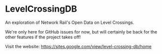 # LevelCrossingDB

An exploration of Network Rail's Open Data on Level Crossings.

We're only here for GitHub issues for now, but will certainly be back for the other features if the project takes off!

Visit the website: https://sites.google.com/view/level-crossing-db/home
